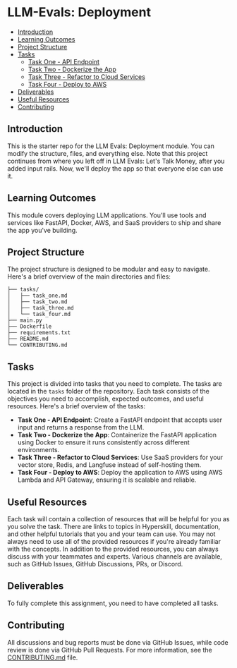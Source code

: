 # LLM-Evals: Deployment

- [Introduction](#-introduction)
- [Learning Outcomes](#-learning-outcomes)
- [Project Structure](#-project-structure)
- [Tasks](#-tasks)
    - [Task One - API Endpoint](#1-api-endpoint)
    - [Task Two - Dockerize the App](#2-dockerize-the-app)
    - [Task Three - Refactor to Cloud Services](#3-deploy-to-aws)
    - [Task Four - Deploy to AWS](#4-deploy-to-saas)
- [Deliverables](#-deliverables)
- [Useful Resources](#-useful-resources)
- [Contributing](#-contributing)

## Introduction
This is the starter repo for the LLM Evals: Deployment module. You can modify the structure, files, and everything else.
Note that this project continues from where you left off in LLM Evals: Let's Talk Money, after you added input rails. Now, we'll deploy the app so that everyone else can use it.

## Learning Outcomes

This module covers deploying LLM applications. You'll use tools and services like FastAPI, Docker, AWS, and SaaS providers to ship and share the app you've building.

## Project Structure
The project structure is designed to be modular and easy to navigate. Here's a brief overview of the main directories and files:

```llm-evals-deployment/
├── tasks/
│   ├── task_one.md    
│   ├── task_two.md
│   ├── task_three.md
│   └── task_four.md
├── main.py
├── Dockerfile
├── requirements.txt
├── README.md
└── CONTRIBUTING.md
```
## Tasks
This project is divided into tasks that you need to complete. The tasks are located in the `tasks` folder of the repository. Each task consists of the objectives you need to accomplish, expected outcomes, and useful resources. Here's a brief overview of the tasks:
- **Task One - API Endpoint**: Create a FastAPI endpoint that accepts user input and returns a response from the LLM.
- **Task Two - Dockerize the App**: Containerize the FastAPI application using Docker to ensure it runs consistently across different environments.
- **Task Three - Refactor to Cloud Services**: Use SaaS providers for your vector store, Redis, and Langfuse instead of self-hosting them.
- **Task Four - Deploy to AWS**: Deploy the application to AWS using AWS Lambda and API Gateway, ensuring it is scalable and reliable.

## Useful Resources

Each task will contain a collection of resources that will be helpful for you as you solve the task. There are links to topics in Hyperskill, documentation, and other helpful tutorials that you and your team can use. You may not always need to use all of the provided resources if you're already familiar with the concepts.
In addition to the provided resources, you can always discuss with your teammates and experts. Various channels are available, such as GitHub Issues, GitHub Discussions, PRs, or Discord.

## Deliverables

To fully complete this assignment, you need to have completed all tasks. 

## Contributing

All discussions and bug reports must be done via GitHub Issues, while code review is done via GitHub Pull Requests. For more information, see the [CONTRIBUTING.md](./CONTRIBUTING.md) file.

